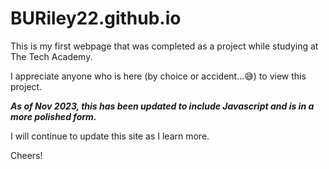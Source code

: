 # BURiley22.github.io

This is my first webpage that was completed as a project while studying at The Tech Academy.

I appreciate anyone who is here (by choice or accident...😅) to view this project.

***As of Nov 2023, this has been updated to include Javascript and is in a more polished form.***

I will continue to update this site as I learn more.

Cheers!


